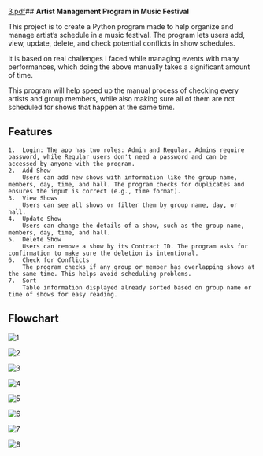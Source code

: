 [3.pdf](https://github.com/user-attachments/files/17109320/3.pdf)## **Artist Management Program in Music Festival**


This project is to create a Python program made to help organize and manage artist’s schedule in a music festival. The program lets users add, view, update, delete, and check potential conflicts in show schedules. 

It is based on real challenges I faced while managing events with many performances, which doing the above manually takes a significant amount of time.

This program will help speed up the manual process of checking every artists and group members, while also making sure all of them are not scheduled for shows that happen at the same time.

## Features

	1.	Login: The app has two roles: Admin and Regular. Admins require password, while Regular users don't need a password and can be accessed by anyone with the program.
	2.	Add Show
		Users can add new shows with information like the group name, members, day, time, and hall. The program checks for duplicates and ensures the input is correct (e.g., time format).
	3.	View Shows
		Users can see all shows or filter them by group name, day, or hall. 
	4.	Update Show
		Users can change the details of a show, such as the group name, members, day, time, and hall.
	5.	Delete Show
		Users can remove a show by its Contract ID. The program asks for confirmation to make sure the deletion is intentional.
	6.	Check for Conflicts
		The program checks if any group or member has overlapping shows at the same time. This helps avoid scheduling problems.
  	7. 	Sort 
   		Table information displayed already sorted based on group name or time of shows for easy reading.
	

## Flowchart

![1](https://github.com/user-attachments/assets/2ce70496-4a79-4d68-8efc-8c9e0c4104b7)

![2](https://github.com/user-attachments/assets/f1180b3e-5029-4c84-8ee1-c2329b9156eb)

![3](https://github.com/user-attachments/assets/c6c5847a-392b-4a66-adbb-53845b9652df)

![4](https://github.com/user-attachments/assets/d24048a5-2077-4199-bc18-308bdfa1ca4b)

![5](https://github.com/user-attachments/assets/73588584-c479-4d7e-87a3-1ac963a9d471)

![6](https://github.com/user-attachments/assets/775e4e8d-7fb6-484a-b2c7-df149b4cef27)

![7](https://github.com/user-attachments/assets/9a1b273b-cfac-44a6-ae13-37e8a0bc0400)

![8](https://github.com/user-attachments/assets/69c65bc9-8317-42a1-b805-3d5eaea96092)


